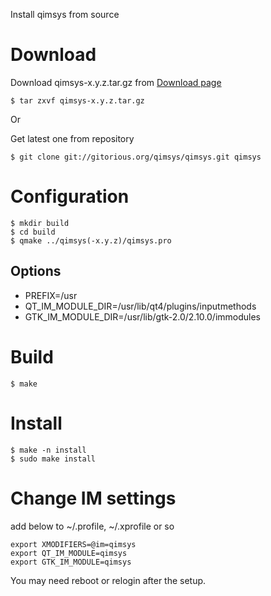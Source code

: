 Install qimsys from source

# Download #

Download qimsys-x.y.z.tar.gz from [Download page](http://code.google.com/p/qimsys/downloads/list)
```
$ tar zxvf qimsys-x.y.z.tar.gz
```
Or

Get latest one from repository
```
$ git clone git://gitorious.org/qimsys/qimsys.git qimsys
```

# Configuration #

```
$ mkdir build
$ cd build
$ qmake ../qimsys(-x.y.z)/qimsys.pro
```

## Options ##
  * PREFIX=/usr
  * QT\_IM\_MODULE\_DIR=/usr/lib/qt4/plugins/inputmethods
  * GTK\_IM\_MODULE\_DIR=/usr/lib/gtk-2.0/2.10.0/immodules

# Build #
```
$ make
```

# Install #
```
$ make -n install
$ sudo make install
```

# Change IM settings #
add below to ~/.profile, ~/.xprofile or so
```
export XMODIFIERS=@im=qimsys
export QT_IM_MODULE=qimsys
export GTK_IM_MODULE=qimsys
```

You may need reboot or relogin after the setup.